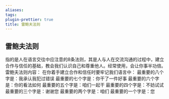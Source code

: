 ```yaml
---
aliases: 
tags: 
plugin-prettier: true
title: 雷鲍夫法则
---
```

## 雷鲍夫法则

指的是人在语言交往中应注意的8条法则，其是人与人在交流沟通的过程中，建立合作与信任的基础，教会我们认识自己和尊重他人。经常使用，会让你事半功倍。
雷鲍夫法则内容：
在你着手建立合作和信任时要牢记我们语言中：
最重要的八个字是：我承认我犯过错误
最重要的七个字是：你干了一件好事
最重要的六个字是：你的看法如何
最重要的五个字是：咱们一起干
最重要的四个字是：不妨试试
最重要的三个字是：谢谢您
最重要的两个字是：咱们
最重要的一个字是：您

